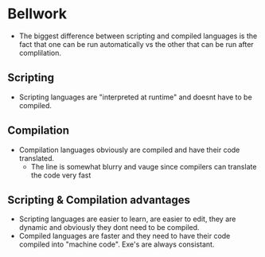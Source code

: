 # Bellwork
- The biggest difference between scripting and compiled languages is the fact that one can be run automatically vs the other that can be run after complilation.

## Scripting
- Scripting languages are "interpreted at runtime" and doesnt have to be compiled.

## Compilation
- Compilation languages obviously are compiled and have their code translated. 
  - The line is somewhat blurry and vauge since compilers can translate the code very fast

## Scripting & Compilation advantages
- Scripting languages are easier to learn, are easier to edit, they are dynamic and obviously they dont need to be compiled.
- Compiled languages are faster and they need to have their code compiled into "machine code". Exe's are always consistant.